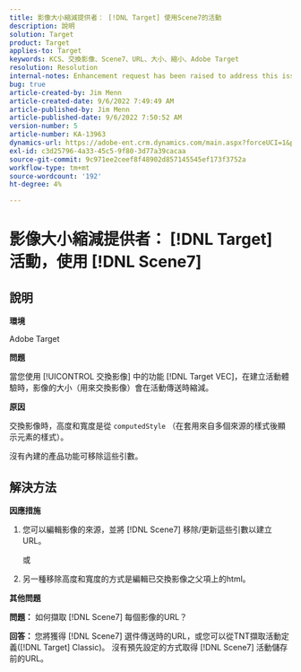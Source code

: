 ```yaml
---
title: 影像大小縮減提供者： [!DNL Target] 使用Scene7的活動
description: 說明
solution: Target
product: Target
applies-to: Target
keywords: KCS、交換影像、Scene7、URL、大小、縮小、Adobe Target
resolution: Resolution
internal-notes: Enhancement request has been raised to address this issue permanentaly
bug: true
article-created-by: Jim Menn
article-created-date: 9/6/2022 7:49:49 AM
article-published-by: Jim Menn
article-published-date: 9/6/2022 7:50:52 AM
version-number: 5
article-number: KA-13963
dynamics-url: https://adobe-ent.crm.dynamics.com/main.aspx?forceUCI=1&pagetype=entityrecord&etn=knowledgearticle&id=f88b677b-b82d-ed11-9db1-0022480866ad
exl-id: c3d25796-4a33-45c5-9f80-3d77a39cacaa
source-git-commit: 9c971ee2ceef8f48902d857145545ef173f3752a
workflow-type: tm+mt
source-wordcount: '192'
ht-degree: 4%

---
```


# 影像大小縮減提供者： [!DNL Target] 活動，使用 [!DNL Scene7]

## 說明

<b>環境</b>

Adobe Target

<b>問題</b>

當您使用 [!UICONTROL 交換影像] 中的功能 [!DNL Target VEC]，在建立活動體驗時，影像的大小（用來交換影像）會在活動傳送時縮減。

<b>原因</b>

交換影像時，高度和寬度是從 `computedStyle` （在套用來自多個來源的樣式後顯示元素的樣式）。

沒有內建的產品功能可移除這些引數。

## 解決方法

<b>因應措施</b>

1. 您可以編輯影像的來源，並將 [!DNL Scene7] 移除/更新這些引數以建立URL。

   或

1. 另一種移除高度和寬度的方式是編輯已交換影像之父項上的html。

<b>其他問題</b>

<b>問題：</b> 如何擷取 [!DNL Scene7] 每個影像的URL？ 

<b>回答： </b>您將獲得 [!DNL Scene7] 選件傳送時的URL，或您可以從TNT擷取活動定義([!DNL Target] Classic)。 沒有預先設定的方式取得 [!DNL Scene7] 活動儲存前的URL。
